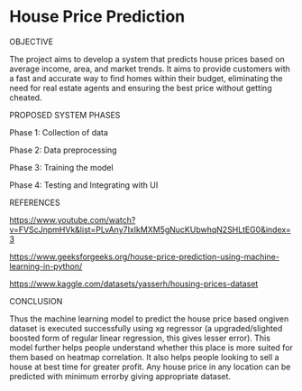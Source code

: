 #  House Price Prediction

OBJECTIVE  

The project aims to develop a system that predicts house prices based on average income, area, and market trends. It aims to provide customers with a fast and accurate way to find homes within their budget, eliminating the need for real estate agents and ensuring the best price without getting cheated.


PROPOSED SYSTEM PHASES

Phase 1: Collection of data
 
Phase 2: Data preprocessing
 
Phase 3: Training the model
 
Phase 4: Testing and Integrating with UI

REFERENCES

https://www.youtube.com/watch?v=FVScJnpmHVk&list=PLvAny7IxIkMXM5gNucKUbwhqN2SHLtEG0&index=3

https://www.geeksforgeeks.org/house-price-prediction-using-machine-learning-in-python/

https://www.kaggle.com/datasets/yasserh/housing-prices-dataset


 CONCLUSION
 
Thus the machine learning model to predict the house price based ongiven dataset is executed successfully using xg regressor (a upgraded/slighted boosted form of regular linear regression, this gives lesser error). This model further helps people understand whether this place is more suited for them based on heatmap correlation. It also helps people looking to sell a house at best time for greater profit. Any house price in any location can be predicted with minimum errorby giving appropriate dataset.
